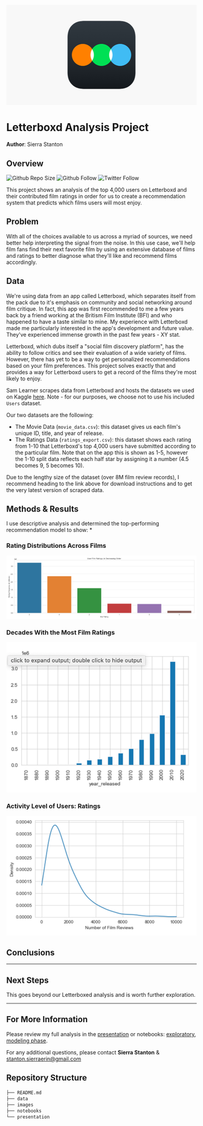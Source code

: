 ![Letterboxd Logo](/images/letterboxd-app.png)

# Letterboxd Analysis Project

**Author**: Sierra Stanton

## Overview
![Github Repo Size](https://img.shields.io/github/repo-size/sierrafromcalifornia/Letterboxd-Analysis-Project?style=social)
![Github Follow](https://img.shields.io/github/followers/sierrafromcalifornia?style=social)
![Twitter Follow](https://img.shields.io/twitter/follow/sierrastanton?style=social)

This project shows an analysis of the top 4,000 users on Letterboxd and their contributed film ratings in order for us to create a recommendation system that predicts which films users will most enjoy.

## Problem

With all of the choices available to us across a myriad of sources, we need better help interpreting the signal from the noise. In this use case, we'll help film fans find their next favorite film by using an extensive database of films and ratings to better diagnose what they'll like and recommend films accordingly.

## Data

We're using data from an app called Letterboxd, which separates itself from the pack due to it's emphasis on community and social networking around film critique. In fact, this app was first recommended to me a few years back by a friend working at the Britism Film Institute (BFI) and who happened to have a taste similar to mine. My experience with Letterboxd made me particularly interested in the app's development and future value. They've experienced immense growth in the past few years - XY stat.

Letterboxd, which dubs itself a "social film discovery platform", has the ability to follow critics and see their evaluation of a wide variety of films. However, there has yet to be a way to get personalized recommendations based on your film preferences. This project solves exactly that and provides a way for Letterboxd users to get a record of the films they're most likely to enjoy.

Sam Learner scrapes data from Letterboxd and hosts the datasets we used on Kaggle [here](https://www.kaggle.com/samlearner/letterboxd-movie-ratings-data). Note - for our purposes, we choose not to use his included `Users` dataset.

Our two datasets are the following:
*  The Movie Data (`movie_data.csv`): this dataset gives us each film's unique ID, title, and year of release.
*  The Ratings Data (`ratings_export.csv`): this dataset shows each rating from 1-10 that Letterboxd's top 4,000 users have submitted according to the particular film. Note that on the app this is shown as 1-5, however the 1-10 split data reflects each half star by assigning it a number (4.5 becomes 9, 5 becomes 10).

Due to the lengthy size of the dataset (over 8M film review records), I recommend heading to the link above for download instructions and to get the very latest version of scraped data.

## Methods & Results

I use descriptive analysis and determined the top-performing recommendation model to show:
*  

### Rating Distributions Across Films
![graph1](./images/visualization1-userfilmratings.png)

### Decades With the Most Film Ratings
![graph1](./images/visualization2-filmreleasedate.png)

### Activity Level of Users: Ratings
![graph1](./images/visualization3-ratingsperuser.png)

## Conclusions

* **

## Next Steps

This goes beyond our Letterboxed analysis and is worth further exploration.

* **

## For More Information

Please review my full analysis in the [presentation](presentation/Letterboxd-Analysis-Presentation.pdf) or notebooks: [exploratory](notebooks/exploratory.ipynb), [modeling phase](notebooks/modeling.ipynb).

For any additional questions, please contact **Sierra Stanton** & stanton.sierraerin@gmail.com

## Repository Structure

```
├── README.md
├── data
├── images
├── notebooks
└── presentation
```

